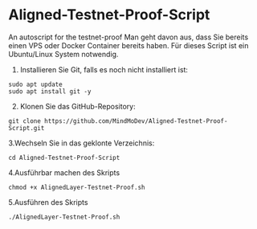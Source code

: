 # Aligned-Testnet-Proof-Script
An autoscript for the testnet-proof
Man geht davon aus, dass Sie bereits einen VPS oder Docker Container bereits haben.
Für dieses Script ist ein Ubuntu/Linux System notwendig.

1. Installieren Sie Git, falls es noch nicht installiert ist:
```
sudo apt update
sudo apt install git -y
```

2. Klonen Sie das GitHub-Repository:
```
git clone https://github.com/MindMoDev/Aligned-Testnet-Proof-Script.git
```

3.Wechseln Sie in das geklonte Verzeichnis:
```
cd Aligned-Testnet-Proof-Script
```

4.Ausführbar machen des Skripts
```
chmod +x AlignedLayer-Testnet-Proof.sh
```

5.Ausführen des Skripts
```
./AlignedLayer-Testnet-Proof.sh
```

